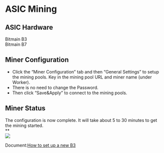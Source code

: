 # ASIC Mining

<a name="97a3528f"></a>
## ASIC Hardware

Bitmain B3<br />Bitmain B7

<a name="b8d4e9eb"></a>
## Miner Configuration

* Click the “Miner Configuration” tab and then “General Settings” to setup the mining pools. Key in the mining pool URL and miner name (under Worker).
* There is no need to change the Password.
* Then click “Save&Apply” to connect to the mining pools.

<a name="db729547"></a>
## Miner Status

The configuration is now complete. It will take about 5 to 30 minutes to get the mining started.<br />**<br />![](https://cdn.nlark.com/yuque/0/2019/png/241708/1555046814325-94ed501a-51d0-4d73-90af-3b869949da23.png#align=left&display=inline&height=259&originHeight=663&originWidth=1910&size=0&status=done&width=746)

Document:[How to set up a new B3](https://support.bitmain.com/hc/en-us/articles/360008436094-How-to-set-up-a-new-B3)
